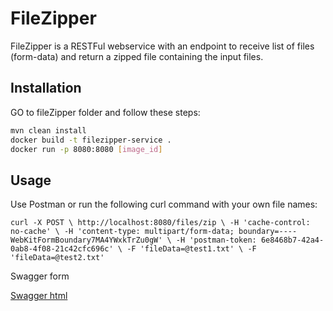 # FileZipper

FileZipper is a RESTFul webservice with an endpoint to receive list of files (form-data) and return a zipped file containing the input files.

## Installation

GO to fileZipper folder and follow these steps:

```bash
mvn clean install
docker build -t filezipper-service .
docker run -p 8080:8080 [image_id]
```

## Usage

Use Postman or run the following curl command with your own file names:

```
curl -X POST \ http://localhost:8080/files/zip \ -H 'cache-control: no-cache' \ -H 'content-type: multipart/form-data; boundary=----WebKitFormBoundary7MA4YWxkTrZu0gW' \ -H 'postman-token: 6e8468b7-42a4-0ab8-4f08-21c42cfc696c' \ -F 'fileData=@test1.txt' \ -F 'fileData=@test2.txt'

```

Swagger form

[Swagger html](http://localhost:8080/api/swagger-ui.html)